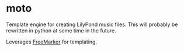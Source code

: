 # moto
Template engine for creating LilyPond music files. This will probably be
rewritten in python at some time in the future.

Leverages [FreeMarker](http://freemarker.org) for templating.
